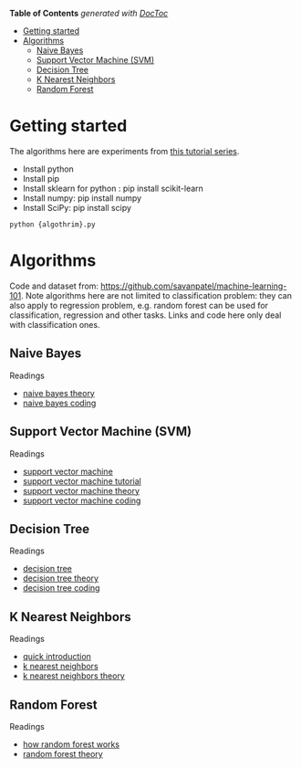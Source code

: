 <!-- START doctoc generated TOC please keep comment here to allow auto update -->
<!-- DON'T EDIT THIS SECTION, INSTEAD RE-RUN doctoc TO UPDATE -->
**Table of Contents**  *generated with [DocToc](https://github.com/thlorenz/doctoc)*

- [Getting started](#getting-started)
- [Algorithms](#algorithms)
  - [Naive Bayes](#naive-bayes)
  - [Support Vector Machine (SVM)](#support-vector-machine-svm)
  - [Decision Tree](#decision-tree)
  - [K Nearest Neighbors](#k-nearest-neighbors)
  - [Random Forest](#random-forest)

<!-- END doctoc generated TOC please keep comment here to allow auto update -->

# Getting started

The algorithms here are experiments from [this tutorial series](https://medium.com/machine-learning-101/chapter-0-what-is-machine-learning-ad136361c618).

- Install python
- Install pip
- Install sklearn for python : pip install scikit-learn
- Install numpy: pip install numpy
- Install SciPy: pip install scipy

```
python {algothrim}.py
```

# Algorithms

Code and dataset from: https://github.com/savanpatel/machine-learning-101. Note algorithms here are
not limited to classification problem: they can also apply to regression problem, e.g. random forest
can be used for classification, regression and other tasks. Links and code here only deal with
classification ones.

## Naive Bayes

Readings
- [naive bayes theory](https://medium.com/machine-learning-101/chapter-1-supervised-learning-and-naive-bayes-classification-part-1-theory-8b9e361897d5)
- [naive bayes coding](https://medium.com/machine-learning-101/chapter-1-supervised-learning-and-naive-bayes-classification-part-2-coding-5966f25f1475)

## Support Vector Machine (SVM)

Readings
- [support vector machine](https://www.jeremyjordan.me/support-vector-machines/)
- [support vector machine tutorial](https://blog.statsbot.co/support-vector-machines-tutorial-c1618e635e93)
- [support vector machine theory](https://medium.com/machine-learning-101/chapter-2-svm-support-vector-machine-theory-f0812effc72)
- [support vector machine coding](https://medium.com/machine-learning-101/chapter-2-svm-support-vector-machine-coding-edd8f1cf8f2d)

## Decision Tree

Readings
- [decision tree](https://www.jeremyjordan.me/decision-trees-for-classification/)
- [decision tree theory](https://medium.com/machine-learning-101/chapter-3-decision-trees-theory-e7398adac567)
- [decision tree coding](https://medium.com/machine-learning-101/chapter-3-decision-tree-classifier-coding-ae7df4284e99)

## K Nearest Neighbors

Readings
- [quick introduction](https://medium.com/@adi.bronshtein/a-quick-introduction-to-k-nearest-neighbors-algorithm-62214cea29c7)
- [k nearest neighbors](https://www.jeremyjordan.me/k-nearest-neighbors/)
- [k nearest neighbors theory](https://medium.com/machine-learning-101/k-nearest-neighbors-classifier-1c1ff404d265)

## Random Forest

Readings
- [how random forest works](https://medium.com/@Synced/how-random-forest-algorithm-works-in-machine-learning-3c0fe15b6674)
- [random forest theory](https://medium.com/machine-learning-101/chapter-5-random-forest-classifier-56dc7425c3e1)
